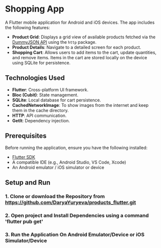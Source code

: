 # Shopping App

A Flutter mobile application for Android and iOS devices. 
The app includes the following features:
- **Product Grid**: Displays a grid view of available products fetched via the [DummyJSON API](https://dummyjson.com/products) using the `http` package.
- **Product Details**: Navigate to a detailed screen for each product.
- **Shopping Cart**: Allows users to add items to the cart, update quantities, and remove items.
  Items in the cart are stored locally on the device using SQLite for persistence.

## Technologies Used
- **Flutter**: Cross-platform UI framework.
- **Bloc (Cubit)**: State management.
- **SQLite**: Local database for cart persistence.
- **CachedNetworkImage**: To show images from the internet and keep them in the cache directory.
- **HTTP**: API communication.
- **GetIt**: Dependency injection.

## Prerequisites
Before running the application, ensure you have the following installed:
- [Flutter SDK](https://docs.flutter.dev/get-started/install)
- A compatible IDE (e.g., Android Studio, VS Code, Xcode)
- An Android emulator / iOS simulator or device

## Setup and Run

### 1. Clone or download the Repository from https://github.com/DaryaYuryeva/products_flutter.git
### 2. Open project and Install Dependencies using a command 'flutter pub get'
### 3. Run the Application On Android Emulator/Device or iOS Simulator/Device
